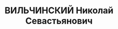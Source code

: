 ---
title: ВИЛЬЧИНСКИЙ Николай Севастьянович
description: 1903 г.р., член партии с 1927 года, секретарь Морозовского РК КПСС. Арестован
  в июле 1937 года. 13.12.37г. Военной коллегией Верховного суда осужден по политическим
  мотивам к ВМН - расстрелу. 20.04.57г. Военная коллегия Верховного суда отменила
  приговор.
---